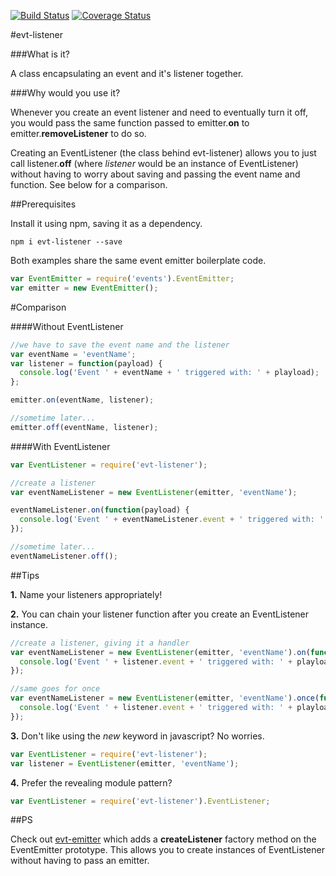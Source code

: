 [![Build Status](https://travis-ci.org/bmullan91/evt-listener.svg?branch=master)](https://travis-ci.org/bmullan91/evt-listener) [![Coverage Status](https://img.shields.io/coveralls/bmullan91/evt-listener.svg)](https://coveralls.io/r/bmullan91/evt-listener)

#evt-listener

###What is it?

A class encapsulating an event and it's listener together.

###Why would you use it?

Whenever you create an event listener and need to eventually turn it off, you would pass the same function passed to emitter.**on** to emitter.**removeListener** to do so.

Creating an EventListener (the class behind evt-listener) allows you to just call listener.**off** (where *listener* would be an instance of EventListener) without having to worry about saving and passing the event name and function. See below for a comparison.

##Prerequisites

Install it using npm, saving it as a dependency.

    npm i evt-listener --save

Both examples share the same event emitter boilerplate code.

```js
var EventEmitter = require('events').EventEmitter;
var emitter = new EventEmitter();
```

#Comparison

####Without EventListener

```js
//we have to save the event name and the listener
var eventName = 'eventName';
var listener = function(payload) {
  console.log('Event ' + eventName + ' triggered with: ' + playload);
};

emitter.on(eventName, listener);

//sometime later...
emitter.off(eventName, listener);
``` 

####With EventListener

```js
var EventListener = require('evt-listener');

//create a listener
var eventNameListener = new EventListener(emitter, 'eventName');

eventNameListener.on(function(payload) {
  console.log('Event ' + eventNameListener.event + ' triggered with: ' + playload);
});

//sometime later...
eventNameListener.off();
``` 

##Tips

__1.__ Name your listeners appropriately!

__2.__ You can chain your listener function after you create an EventListener instance.

```js
//create a listener, giving it a handler
var eventNameListener = new EventListener(emitter, 'eventName').on(function(payload) {
  console.log('Event ' + listener.event + ' triggered with: ' + playload);
});

//same goes for once
var eventNameListener = new EventListener(emitter, 'eventName').once(function(payload) {
  console.log('Event ' + listener.event + ' triggered with: ' + playload);
});
```

__3.__ Don't like using the *new* keyword in javascript? No worries.

```js
var EventListener = require('evt-listener');
var listener = EventListener(emitter, 'eventName');
```

__4.__ Prefer the revealing module pattern?

```js
var EventListener = require('evt-listener').EventListener;
```

##PS

Check out [evt-emitter](https://www.npmjs.org/package/evt-emitter) which adds a __createListener__ factory method on the EventEmitter prototype. This allows you to create instances of EventListener without having to pass an emitter.
